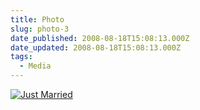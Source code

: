 ```yaml
---
title: Photo
slug: photo-3
date_published: 2008-08-18T15:08:13.000Z
date_updated: 2008-08-18T15:08:13.000Z
tags:
  - Media
---
```


[![Just Married](http://farm4.static.flickr.com/3070/2774716499_ca67d3a32c.jpg)](http://www.flickr.com/photos/asilentthing/2774716499/)
